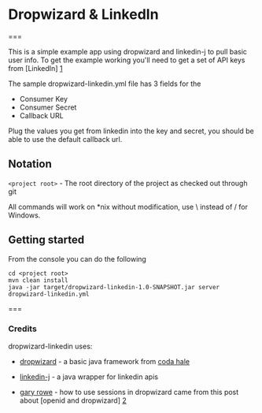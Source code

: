 # Dropwizard & LinkedIn
===

This is a simple example app using dropwizard and linkedin-j to pull basic user info. To get the example working you'll need to get a set of API keys from [LinkedIn] [1]

The sample dropwizard-linkedin.yml file has 3 fields for the

  - Consumer Key
  - Consumer Secret
  - Callback URL

Plug the values you get from linkedin into the key and secret, you should be able to use the default callback url.

## Notation

```<project root>``` - The root directory of the project as checked out through git

All commands will work on *nix without modification, use \ instead of / for Windows.

## Getting started

From the console you can do the following
```
cd <project root>
mvn clean install
java -jar target/dropwizard-linkedin-1.0-SNAPSHOT.jar server dropwizard-linkedin.yml
```

===

### Credits

dropwizard-linkedin uses:

* [dropwizard] - a basic java framework from [coda hale]
* [linkedin-j] - a java wrapper for linkedin apis
* [gary rowe] - how to use sessions in dropwizard came from this post about [openid and dropwizard] [2]


  [dropwizard]: http://dropwizard.codahale.com/
  [coda hale]: http://codahale.com/
  [linkedin-j]: http://code.google.com/p/linkedin-j/
  [1]: https://www.linkedin.com/secure/developer
  [gary rowe]: http://gary-rowe.com/
  [2]: http://gary-rowe.com/agilestack/2012/12/12/dropwizard-with-openid/